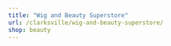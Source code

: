 ```yaml
---
title: "Wig and Beauty Superstore"
url: /clarksville/wig-and-beauty-superstore/
shop: beauty
---
```

